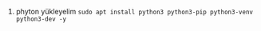 1) phyton yükleyelim
   ``sudo apt install python3 python3-pip python3-venv python3-dev -y``
   
   
